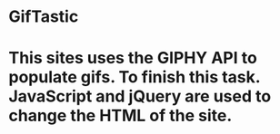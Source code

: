 # GifTastic
# This sites uses the GIPHY API to populate gifs. To finish this task. JavaScript and jQuery are used to change the HTML of the site.
